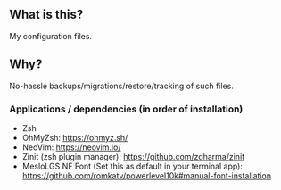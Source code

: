 ## What is this? 
My configuration files.
## Why? 
No-hassle backups/migrations/restore/tracking of such files.

### Applications / dependencies (in order of installation)
- Zsh
- OhMyZsh: https://ohmyz.sh/
- NeoVim: https://neovim.io/
- Zinit (zsh plugin manager): https://github.com/zdharma/zinit
- MesloLGS NF Font (Set this as default in your terminal app): https://github.com/romkatv/powerlevel10k#manual-font-installation
